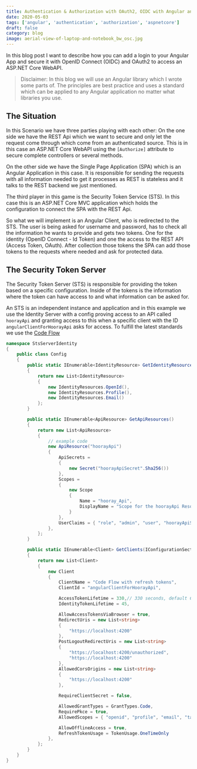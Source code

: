 ```yaml
---
title: Authentication & Authorization with OAuth2, OIDC with Angular and ASP.NET Core
date: 2020-05-03
tags: ['angular', 'authentication', 'authorization', 'aspnetcore']
draft: false
category: blog
image: aerial-view-of-laptop-and-notebook_bw_osc.jpg
---
```


In this blog post I want to describe how you can add a login to your Angular App and secure it with OpenID Connect (OIDC) and OAuth2 to access an ASP.NET Core WebAPI.

> Disclaimer: In this blog we will use an Angular library which I wrote some parts of. The principles are best practice and uses a standard which can be applied to any Angular application no matter what libraries you use.

## The Situation

In this Scenario we have three parties playing with each other: On the one side we have the REST Api which we want to secure and only let the request come through which come from an authenticated source. This is in this case an ASP.NET Core WebAPI using the `[Authorize]` attribute to secure complete controllers or several methods.

On the other side we have the Single Page Application (SPA) which is an Angular Application in this case. It is responsible for sending the requests with all information needed to get it processes as REST is stateless and it talks to the REST backend we just mentioned.

The third player in this game is the Security Token Service (STS). In this case this is an ASP.NET Core MVC application which holds the configuration to connect the SPA with the REST Api.

So what we will implement is an Angular Client, who is redirected to the STS. The user is being asked for username and password, has to check all the information he wants to provide and gets two tokens. One for the identity (OpenID Connect - Id Token) and one the access to the REST API (Access Token, OAuth). After collection those tokens the SPA can add those tokens to the requests where needed and ask for protected data.

## The Security Token Server

The Security Token Server (STS) is responsible for providing the token based on a specific configuration. Inside of the tokens is the information where the token can have access to and what information can be asked for.

An STS is an independent instance and application and in this example we use the Identity Server with a config proving access to an API called `hoorayApi` and granting access to this when a specific client with the ID `angularClientForHoorayApi` asks for access. To fulfill the latest standards we use the [Code Flow](https://auth0.com/docs/flows/concepts/auth-code)

```cs
namespace StsServerIdentity
{
    public class Config
    {
        public static IEnumerable<IdentityResource> GetIdentityResources()
        {
            return new List<IdentityResource>
            {
                new IdentityResources.OpenId(),
                new IdentityResources.Profile(),
                new IdentityResources.Email()
            };
        }

        public static IEnumerable<ApiResource> GetApiResources()
        {
            return new List<ApiResource>
            {
                // example code
                new ApiResource("hoorayApi")
                {
                    ApiSecrets =
                    {
                        new Secret("hoorayApiSecret".Sha256())
                    },
                    Scopes =
                    {
                        new Scope
                        {
                            Name = "hooray_Api",
                            DisplayName = "Scope for the hoorayApi Resource"
                        }
                    },
                    UserClaims = { "role", "admin", "user", "hoorayApiSecret", "hoorayApiSecret.admin", "hoorayApiSecret.user" }
                },
            };
        }

        public static IEnumerable<Client> GetClients(IConfigurationSection stsConfig)
        {
            return new List<Client>
            {
                new Client
                {
                    ClientName = "Code Flow with refresh tokens",
                    ClientId = "angularClientForHoorayApi",

                    AccessTokenLifetime = 330,// 330 seconds, default 60 minutes
                    IdentityTokenLifetime = 45,

                    AllowAccessTokensViaBrowser = true,
                    RedirectUris = new List<string>
                    {
                        "https://localhost:4200"
                    },
                    PostLogoutRedirectUris = new List<string>
                    {
                        "https://localhost:4200/unauthorized",
                        "https://localhost:4200"
                    },
                    AllowedCorsOrigins = new List<string>
                    {
                        "https://localhost:4200"
                    },

                    RequireClientSecret = false,

                    AllowedGrantTypes = GrantTypes.Code,
                    RequirePkce = true,
                    AllowedScopes = { "openid", "profile", "email", "taler_api" },

                    AllowOfflineAccess = true,
                    RefreshTokenUsage = TokenUsage.OneTimeOnly
                },
            };
        }
    }
}
```
